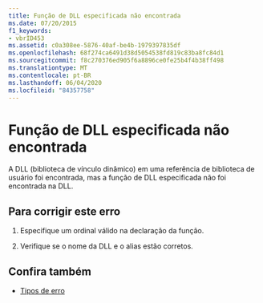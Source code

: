 ```yaml
---
title: Função de DLL especificada não encontrada
ms.date: 07/20/2015
f1_keywords:
- vbrID453
ms.assetid: c0a308ee-5876-40af-be4b-1979397835df
ms.openlocfilehash: 68f274ca6491d38d5054538fd819c83ba8fc84d1
ms.sourcegitcommit: f8c270376ed905f6a8896ce0fe25b4f4b38ff498
ms.translationtype: MT
ms.contentlocale: pt-BR
ms.lasthandoff: 06/04/2020
ms.locfileid: "84357758"
---
```

# <a name="specified-dll-function-not-found"></a>Função de DLL especificada não encontrada
A DLL (biblioteca de vínculo dinâmico) em uma referência de biblioteca de usuário foi encontrada, mas a função de DLL especificada não foi encontrada na DLL.  
  
## <a name="to-correct-this-error"></a>Para corrigir este erro  
  
1. Especifique um ordinal válido na declaração da função.  
  
2. Verifique se o nome da DLL e o alias estão corretos.  
  
## <a name="see-also"></a>Confira também

- [Tipos de erro](../programming-guide/language-features/error-types.md)
